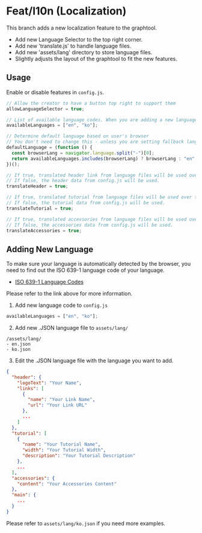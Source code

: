 # Feat/l10n (Localization)

This branch adds a new localization feature to the graphtool.

- Add new Language Selector to the top right corner.
- Add new 'translate.js' to handle language files.
- Add new 'assets/lang' directory to store language files.
- Slightly adjusts the layout of the graphtool to fit the new features.

## Usage

Enable or disable features in `config.js`.

```js
// Allow the creator to have a button top right to support them
allowLanguageSelector = true; 

// List of available language codes. When you are adding a new language, make sure to use ISO 639-1 Language Codes for auto-detection.
availableLanguages = ["en", "ko"]; 

// Determine default language based on user's browser
// You don't need to change this - unless you are setting fallback language from "en" to something else.
defaultLanguage = (function () {
  const browserLang = navigator.language.split("-")[0];
  return availableLanguages.includes(browserLang) ? browserLang : "en";
})(); 

// If true, translated header link from language files will be used over the one from config.js
// If false, the header data from config.js will be used.
translateHeader = true; 

// If true, translated tutorial from language files will be used over the one from config.js
// If false, the tutorial data from config.js will be used.
translateTutorial = true; 

// If true, translated accessories from language files will be used over the one from config.js
// If false, the accessories data from config.js will be used.
translateAccessories = true; 
```

## Adding New Language

To make sure your language is automatically detected by the browser, you need to find out the ISO 639-1 language code of your language.

- [ISO 639-1 Language Codes](https://en.wikipedia.org/wiki/List_of_ISO_639-1_codes)

Please refer to the link above for more information.

1. Add new language code to `config.js`
```js
availableLanguages = ["en", "ko"]; 
```

2. Add new .JSON language file to `assets/lang/`
```
/assets/lang/
- en.json
- ko.json
```

3. Edit the .JSON language file with the language you want to add.
```json
{
  "header": {
    "logoText": "Your Name",
    "links": [
      {
        "name": "Your Link Name",
        "url": "Your Link URL"
      },
      ...
    ]
  },
  "tutorial": [
    {
      "name": "Your Tutorial Name",
      "width": "Your Tutorial Width",
      "description": "Your Tutorial Description"
    },
    ...
  ],
  "accessories": {
    "content": "Your Accessories Content"
  },
  "main": {
    ...
  }
}
```
Please refer to `assets/lang/ko.json` if you need more examples.
